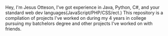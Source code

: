 Hey, I'm Jesus Otteson,
I've got experience in Java, Python, C#, and your standard web dev languages(JavaScript/PHP/CSS/ect.)
This repository is a compilation of projects I've worked on during my 4 years in college pursuing my batchelors degree and other projects I've worked on with friends.
